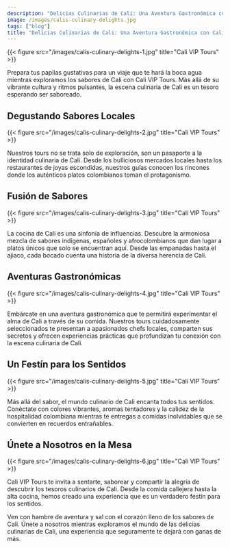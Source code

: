 ```yaml
---
description: "Delicias Culinarias de Cali: Una Aventura Gastronómica con Cali VIP Tours"
image: /images/calis-culinary-delights.jpg
tags: ["blog"]
title: "Delicias Culinarias de Cali: Una Aventura Gastronómica con Cali VIP Tours"
---
```


{{< figure src="/images/calis-culinary-delights-1.jpg" title="Cali VIP Tours" >}}

Prepara tus papilas gustativas para un viaje que te hará la boca agua mientras exploramos los sabores de Cali con Cali VIP Tours. Más allá de su vibrante cultura y ritmos pulsantes, la escena culinaria de Cali es un tesoro esperando ser saboreado.

## Degustando Sabores Locales

{{< figure src="/images/calis-culinary-delights-2.jpg" title="Cali VIP Tours" >}}

Nuestros tours no se trata solo de exploración, son un pasaporte a la identidad culinaria de Cali. Desde los bulliciosos mercados locales hasta los restaurantes de joyas escondidas, nuestros guías conocen los rincones donde los auténticos platos colombianos toman el protagonismo.

## Fusión de Sabores

{{< figure src="/images/calis-culinary-delights-3.jpg" title="Cali VIP Tours" >}}

La cocina de Cali es una sinfonía de influencias. Descubre la armoniosa mezcla de sabores indígenas, españoles y afrocolombianos que dan lugar a platos únicos que solo se encuentran aquí. Desde las empanadas hasta el ajiaco, cada bocado cuenta una historia de la diversa herencia de Cali.

## Aventuras Gastronómicas

{{< figure src="/images/calis-culinary-delights-4.jpg" title="Cali VIP Tours" >}}

Embárcate en una aventura gastronómica que te permitirá experimentar el alma de Cali a través de su comida. Nuestros tours cuidadosamente seleccionados te presentan a apasionados chefs locales, comparten sus secretos y ofrecen experiencias prácticas que profundizan tu conexión con la escena culinaria de Cali.

## Un Festín para los Sentidos

{{< figure src="/images/calis-culinary-delights-5.jpg" title="Cali VIP Tours" >}}

Más allá del sabor, el mundo culinario de Cali encanta todos tus sentidos. Conéctate con colores vibrantes, aromas tentadores y la calidez de la hospitalidad colombiana mientras te entregas a comidas inolvidables que se convierten en recuerdos entrañables.

## Únete a Nosotros en la Mesa

{{< figure src="/images/calis-culinary-delights-6.jpg" title="Cali VIP Tours" >}}

Cali VIP Tours te invita a sentarte, saborear y compartir la alegría de descubrir los tesoros culinarios de Cali. Desde la comida callejera hasta la alta cocina, hemos creado una experiencia que es un verdadero festín para los sentidos.

Ven con hambre de aventura y sal con el corazón lleno de los sabores de Cali. Únete a nosotros mientras exploramos el mundo de las delicias culinarias de Cali, una experiencia que seguramente te dejará con ganas de más.
